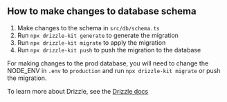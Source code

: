 ## How to make changes to database schema

1. Make changes to the schema in `src/db/schema.ts`
2. Run `npx drizzle-kit generate` to generate the migration
3. Run `npx drizzle-kit migrate` to apply the migration
4. Run `npx drizzle-kit push` to push the migration to the database

For making changes to the prod database, you will need to change the NODE_ENV in `.env` to `production` and run `npx drizzle-kit migrate` or push the migration.

To learn more about Drizzle, see the [Drizzle docs](https://orm.drizzle.team/docs/introduction)
